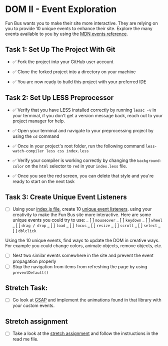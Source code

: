 # DOM II - Event Exploration

Fun Bus wants you to make their site more interactive. They are relying on you to provide 10 unique events to enhance their site. Explore the many events available to you by using the [MDN events reference](https://developer.mozilla.org/en-US/docs/Web/Events).

## Task 1: Set Up The Project With Git

- ✅ Fork the project into your GitHub user account

- ✅ Clone the forked project into a directory on your machine

- ✅ You are now ready to build this project with your preferred IDE

## Task 2: Set Up LESS Preprocessor

- ✅ Verify that you have LESS installed correctly by running `lessc -v` in your terminal, if you don't get a version message back, reach out to your project manager for help.

- ✅ Open your terminal and navigate to your preprocessing project by using the `cd` command

- ✅ Once in your project's root folder, run the following command `less-watch-compiler less css index.less`

- ✅ Verify your compiler is working correctly by changing the `background-color` on the `html` selector to `red` in your `index.less` file.

- ✅ Once you see the red screen, you can delete that style and you're ready to start on the next task

## Task 3: Create Unique Event Listeners

- [ ] Using your [index.js file](js/index.js), create 10 [unique event listeners](https://developer.mozilla.org/en-US/docs/Web/Events). using your creativity to make the Fun Bus site more interactive. Here are some unique events you could try to use:
      _ [ ] `mouseover`
      _ [ ] `keydown`
      _ [ ] `wheel`
      _ [ ] `drag / drop`
      _ [ ] `load`
      _ [ ] `focus`
      _ [ ] `resize`
      _ [ ] `scroll`
      _ [ ] `select`
      _ [ ] `dblclick`

Using the 10 unique events, find ways to update the DOM in creative ways. For example you could change colors, animate objects, remove objects, etc.

- [ ] Nest two similar events somewhere in the site and prevent the event propagation properly
- [ ] Stop the navigation from items from refreshing the page by using `preventDefault()`

## Stretch Task:

- [ ] Go look at [GSAP](https://greensock.com/) and implement the animations found in that library with your custom events.

## Stretch assignment

- [ ] Take a look at the [stretch assignment](stretch-assignment) and follow the instructions in the read me file.
